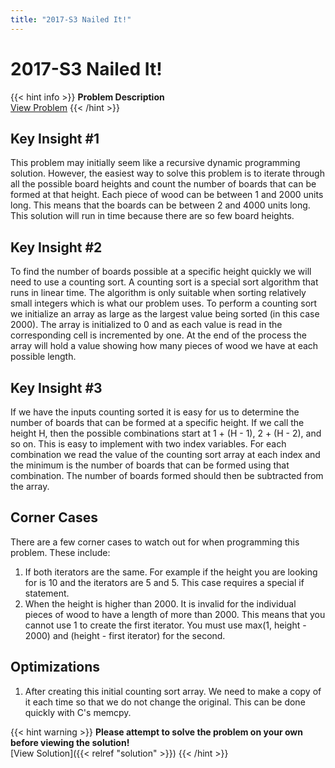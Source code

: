 ```yaml
---
title: "2017-S3 Nailed It!"
---
```


# 2017-S3 Nailed It!

{{< hint info >}}
**Problem Description**  
[View Problem](https://cemc.uwaterloo.ca/contests/computing/2017/stage%201/seniorEF.pdf)
{{< /hint >}}

## Key Insight #1

This problem may initially seem like a recursive dynamic programming solution. However, the easiest way to solve this problem is to iterate through all the possible board heights and count the number of boards that can be formed at that height. Each piece of wood can be between 1 and 2000 units long. This means that the boards can be between 2 and 4000 units long. This solution will run in time because there are so few board heights.

## Key Insight #2

To find the number of boards possible at a specific height quickly we will need to use a counting sort. A counting sort is a special sort algorithm that runs in linear time. The algorithm is only suitable when sorting relatively small integers which is what our problem uses. To perform a counting sort we initialize an array as large as the largest value being sorted (in this case 2000). The array is initialized to 0 and as each value is read in the corresponding cell is incremented by one. At the end of the process the array will hold a value showing how many pieces of wood we have at each possible length.

## Key Insight #3

If we have the inputs counting sorted it is easy for us to determine the number of boards that can be formed at a specific height. If we call the height H, then the possible combinations start at 1 + (H - 1), 2 + (H - 2), and so on. This is easy to implement with two index variables. For each combination we read the value of the counting sort array at each index and the minimum is the number of boards that can be formed using that combination. The number of boards formed should then be subtracted from the array.

## Corner Cases

There are a few corner cases to watch out for when programming this problem. These include:

1. If both iterators are the same. For example if the height you are looking for is 10 and the iterators are 5 and 5. This case requires a special if statement.
2. When the height is higher than 2000. It is invalid for the individual pieces of wood to have a length of more than 2000. This means that you cannot use 1 to create the first iterator. You must use max(1, height - 2000) and (height - first iterator) for the second.

## Optimizations

1. After creating this initial counting sort array. We need to make a copy of it each time so that we do not change the original. This can be done quickly with C's memcpy.

{{< hint warning >}}
**Please attempt to solve the problem on your own before viewing the solution!**  
[View Solution]({{< relref "solution" >}})
{{< /hint >}}
